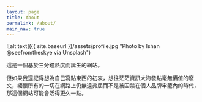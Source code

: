 ```yaml
---
layout: page
title: About
permalink: /about/
main_nav: true
---
```


![alt text]({{ site.baseurl }}/assets/profile.jpg "Photo by Ishan @seefromtheskye via Unsplash")

這是一個基於三分鐘熱度而誕生的網站。

但如果我還記得想為自己寫點東西的初衷，想往茫茫資訊大海發點毫無價值的廢文，緬懷所有的一切在網路上仍無遠弗屆而不是被囚禁在個人品牌牢籠內的時代，那這個網站可能會活得更久一點。
